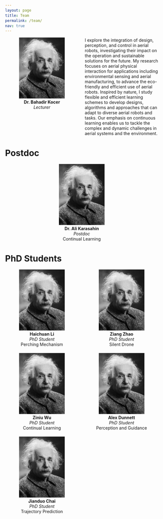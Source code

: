 ```yaml
---
layout: page
title: Team
permalink: /team/
nav: true
---
```




<div style="display: grid; grid-template-columns: repeat(auto-fit, minmax(200px, 1fr)); gap: 20px;">

<!-- Researchers -->

<div align="center">
  <img src="../assets/img/prof_pic.jpg" alt="Ali Karasahin" width="150"><br>
  <strong>Dr. Bahadir Kocer</strong><br>
  <em>Lecturer</em><br>
  <a href="https://research-information.bris.ac.uk/en/persons/basaran-bahadir-kocer" class="fa fa-home"></a>
  <a href="https://scholar.google.com/citations?user=AVt5qrAAAAAJ&hl=en" class="fa fa-graduation-cap"></a>
  <a href="https://www.linkedin.com/in/basaran-bahadir-kocer-6920a7340/" class="fab fa-linkedin"></a>
</div>

<div align="Left">
  I explore the integration of design, perception, and control in aerial robots, investigating their impact on the operation and sustainable solutions for the future. My research focuses on aerial physical interaction for applications including environmental sensing and aerial manufacturing, to advance the eco-friendly and efficient use of aerial robots. Inspired by nature, I study flexible and efficient learning schemes to develop designs, algorithms and approaches that can adapt to diverse aerial robots and tasks. Our emphasis on continuous learning enables us to tackle the complex and dynamic challenges in aerial systems and the environment.
</div>

</div>

# Postdoc

<div style="display: grid; grid-template-columns: repeat(auto-fit, minmax(200px, 1fr)); gap: 20px;">

<div align="center">
  <img src="../assets/img/prof_pic.jpg" alt="Ali Karasahin" width="150"><br>
  <strong>Dr. Ali Karasahin</strong><br>
  <em>Postdoc</em><br>
  Continual Learning<br>
  <a href="https://tahirkarasahin.netlify.app/" class="fa fa-home"></a>
  <a href="https://scholar.google.com/citations?user=F1QthcIAAAAJ&hl=tr&oi=ao" class="fa fa-graduation-cap"></a>
  <a href="https://www.linkedin.com/in/tahirkarasahin/" class="fab fa-linkedin"></a>
</div>

</div>


# PhD Students

<div style="display: grid; grid-template-columns: repeat(auto-fit, minmax(200px, 1fr)); gap: 20px;">

<!-- Researchers -->
<div align="center">
  <img src="../assets/img/prof_pic.jpg" alt="Haichuan Li" width="150"><br>
  <strong>Haichuan Li</strong><br>
  <em>PhD Student</em><br>
  Perching Mechanism<br>
  <a href="https://research-information.bris.ac.uk/en/persons/haichuan-li" class="fa fa-home"></a>
  <a href="https://scholar.google.com/citations?user=v_HpSo4AAAAJ&hl=en" class="fa fa-graduation-cap"></a>
  <a href="https://www.linkedin.com/in/haichuan-li-95893a267/" class="fab fa-linkedin"></a>
</div>

<div align="center">
  <img src="../assets/img/prof_pic.jpg" alt="Ziang Zhao" width="150"><br>
  <strong>Ziang Zhao</strong><br>
  <em>PhD Student</em><br>
  Silent Drone<br>
  <a href="https://research-information.bris.ac.uk/en/persons/ziang-zhao" class="fa fa-home"></a>
  <a href="#" class="fa fa-graduation-cap"></a>
  <a href="https://www.linkedin.com/in/ziang-zhao-9a6a1b1a9/" class="fab fa-linkedin"></a>
</div>

<div align="center">
  <img src="../assets/img/prof_pic.jpg" alt="Ziniu Wu" width="150"><br>
  <strong>Ziniu Wu</strong><br>
  <em>PhD Student</em><br>
  Continual Learning<br>
  <a href="https://ziniuw.com/" class="fa fa-home"></a>
  <a href="#" class="fa fa-graduation-cap"></a>
  <a href="https://www.linkedin.com/in/ziniu-wu18/" class="fab fa-linkedin"></a>
</div>

<div align="center">
  <img src="../assets/img/prof_pic.jpg" alt="Alex Dunnett" width="150"><br>
  <strong>Alex Dunnett</strong><br>
  <em>PhD Student</em><br>
  Perception and Guidance<br>
  <a href="https://research-information.bris.ac.uk/en/persons/alex-j-dunnett" class="fa fa-home"></a>
  <a href="#" class="fa fa-graduation-cap"></a>
  <a href="https://www.linkedin.com/in/alex-dunnett-434948195/" class="fab fa-linkedin"></a>
</div>

<div align="center">
  <img src="../assets/img/prof_pic.jpg" alt="Jianduo Chai" width="150"><br>
  <strong>Jianduo Chai</strong><br>
  <em>PhD Student</em><br>
  Trajectory Prediction<br>
  <a href="https://research-information.bris.ac.uk/en/persons/jianduo-chai" class="fa fa-home"></a>
  <a href="#" class="fa fa-graduation-cap"></a>
  <a href="#" class="fab fa-linkedin"></a>
</div>


</div>

